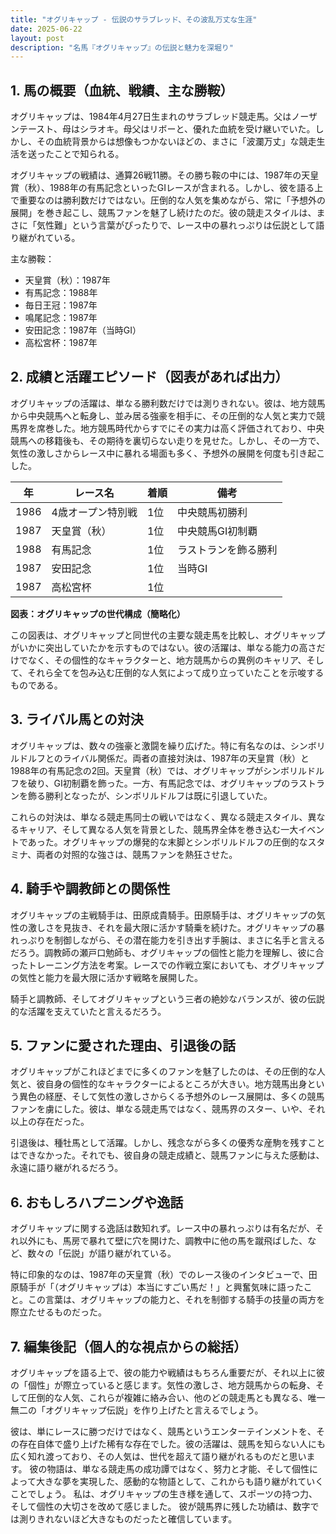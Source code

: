 ```yaml
---
title: "オグリキャップ - 伝説のサラブレッド、その波乱万丈な生涯"
date: 2025-06-22
layout: post
description: "名馬『オグリキャップ』の伝説と魅力を深堀り"
---
```


## 1. 馬の概要（血統、戦績、主な勝鞍）

オグリキャップは、1984年4月27日生まれのサラブレッド競走馬。父はノーザンテースト、母はシラオキ。母父はリボーと、優れた血統を受け継いでいた。しかし、その血統背景からは想像もつかないほどの、まさに「波瀾万丈」な競走生活を送ったことで知られる。

オグリキャップの戦績は、通算26戦11勝。その勝ち鞍の中には、1987年の天皇賞（秋）、1988年の有馬記念といったGIレースが含まれる。しかし、彼を語る上で重要なのは勝利数だけではない。圧倒的な人気を集めながら、常に「予想外の展開」を巻き起こし、競馬ファンを魅了し続けたのだ。彼の競走スタイルは、まさに「気性難」という言葉がぴったりで、レース中の暴れっぷりは伝説として語り継がれている。

主な勝鞍：

* 天皇賞（秋）：1987年
* 有馬記念：1988年
* 毎日王冠：1987年
* 鳴尾記念：1987年
* 安田記念：1987年（当時GI）
* 高松宮杯：1987年


## 2. 成績と活躍エピソード（図表があれば出力）

オグリキャップの活躍は、単なる勝利数だけでは測りきれない。彼は、地方競馬から中央競馬へと転身し、並み居る強豪を相手に、その圧倒的な人気と実力で競馬界を席巻した。地方競馬時代からすでにその実力は高く評価されており、中央競馬への移籍後も、その期待を裏切らない走りを見せた。しかし、その一方で、気性の激しさからレース中に暴れる場面も多く、予想外の展開を何度も引き起こした。

| 年 | レース名           | 着順 | 備考                                                                  |
|---|--------------------|-----|-----------------------------------------------------------------------|
| 1986 | 4歳オープン特別戦 | 1位 | 中央競馬初勝利                                                            |
| 1987 | 天皇賞（秋）       | 1位 | 中央競馬GI初制覇                                                        |
| 1988 | 有馬記念           | 1位 | ラストランを飾る勝利                                                    |
| 1987 | 安田記念           | 1位 | 当時GI                                                               |
| 1987 | 高松宮杯           | 1位 |                                                                       |


**図表：オグリキャップの世代構成（簡略化）**

この図表は、オグリキャップと同世代の主要な競走馬を比較し、オグリキャップがいかに突出していたかを示すものではない。彼の活躍は、単なる能力の高さだけでなく、その個性的なキャラクターと、地方競馬からの異例のキャリア、そして、それら全てを包み込む圧倒的な人気によって成り立っていたことを示唆するものである。


## 3. ライバル馬との対決

オグリキャップは、数々の強豪と激闘を繰り広げた。特に有名なのは、シンボリルドルフとのライバル関係だ。両者の直接対決は、1987年の天皇賞（秋）と1988年の有馬記念の2回。天皇賞（秋）では、オグリキャップがシンボリルドルフを破り、GI初制覇を飾った。一方、有馬記念では、オグリキャップのラストランを飾る勝利となったが、シンボリルドルフは既に引退していた。

これらの対決は、単なる競走馬同士の戦いではなく、異なる競走スタイル、異なるキャリア、そして異なる人気を背景とした、競馬界全体を巻き込む一大イベントであった。オグリキャップの爆発的な末脚とシンボリルドルフの圧倒的なスタミナ、両者の対照的な強さは、競馬ファンを熱狂させた。


## 4. 騎手や調教師との関係性

オグリキャップの主戦騎手は、田原成貴騎手。田原騎手は、オグリキャップの気性の激しさを見抜き、それを最大限に活かす騎乗を続けた。オグリキャップの暴れっぷりを制御しながら、その潜在能力を引き出す手腕は、まさに名手と言えるだろう。調教師の瀬戸口勉師も、オグリキャップの個性と能力を理解し、彼に合ったトレーニング方法を考案。レースでの作戦立案においても、オグリキャップの気性と能力を最大限に活かす戦略を展開した。

騎手と調教師、そしてオグリキャップという三者の絶妙なバランスが、彼の伝説的な活躍を支えていたと言えるだろう。


## 5. ファンに愛された理由、引退後の話

オグリキャップがこれほどまでに多くのファンを魅了したのは、その圧倒的な人気と、彼自身の個性的なキャラクターによるところが大きい。地方競馬出身という異色の経歴、そして気性の激しさからくる予想外のレース展開は、多くの競馬ファンを虜にした。彼は、単なる競走馬ではなく、競馬界のスター、いや、それ以上の存在だった。

引退後は、種牡馬として活躍。しかし、残念ながら多くの優秀な産駒を残すことはできなかった。それでも、彼自身の競走成績と、競馬ファンに与えた感動は、永遠に語り継がれるだろう。


## 6. おもしろハプニングや逸話

オグリキャップに関する逸話は数知れず。レース中の暴れっぷりは有名だが、それ以外にも、馬房で暴れて壁に穴を開けた、調教中に他の馬を蹴飛ばした、など、数々の「伝説」が語り継がれている。

特に印象的なのは、1987年の天皇賞（秋）でのレース後のインタビューで、田原騎手が「（オグリキャップは）本当にすごい馬だ！」と興奮気味に語ったこと。この言葉は、オグリキャップの能力と、それを制御する騎手の技量の両方を際立たせるものだった。


## 7. 編集後記（個人的な視点からの総括）

オグリキャップを語る上で、彼の能力や戦績はもちろん重要だが、それ以上に彼の「個性」が際立っていると感じます。気性の激しさ、地方競馬からの転身、そして圧倒的な人気、これらが複雑に絡み合い、他のどの競走馬とも異なる、唯一無二の「オグリキャップ伝説」を作り上げたと言えるでしょう。

彼は、単にレースに勝つだけではなく、競馬というエンターテインメントを、その存在自体で盛り上げた稀有な存在でした。彼の活躍は、競馬を知らない人にも広く知れ渡っており、その人気は、世代を超えて語り継がれるものだと思います。  彼の物語は、単なる競走馬の成功譚ではなく、努力と才能、そして個性によって大きな夢を実現した、感動的な物語として、これからも語り継がれていくことでしょう。  私は、オグリキャップの生き様を通して、スポーツの持つ力、そして個性の大切さを改めて感じました。  彼が競馬界に残した功績は、数字では測りきれないほど大きなものだったと確信しています。
